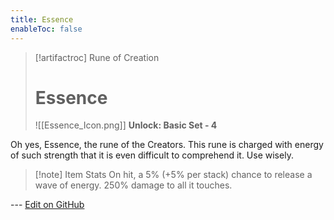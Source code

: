 ```yaml
---
title: Essence
enableToc: false
---
```

> [!artifactroc] Rune of Creation
>
> # Essence
>
> ![[Essence_Icon.png]]
> **Unlock: Basic Set - 4** 

Oh yes, Essence, the rune of the Creators. This rune is charged with energy of such strength that it is even difficult to comprehend it. Use wisely.

> [!note] Item Stats
> On hit, a 5% (+5% per stack) chance to release a wave of energy. 250% damage to all it touches.

--- [Edit on GitHub](https://github.com/Mondrethos/gatekeeperwiki/edit/main/content/Artifacts/Essence.md)
